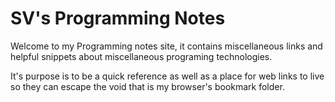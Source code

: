 # SV's Programming Notes

Welcome to my Programming notes site, it contains miscellaneous links and helpful snippets about miscellaneous programing technologies.

It's purpose is to be a quick reference as well as a place for web links to live so they can escape the void that is my browser's bookmark folder.

